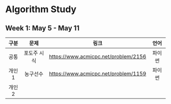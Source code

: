 # Algorithm Study

## Week 1: May 5 - May 11

| **구분** | **문제** |                **링크**                | **언어** |
|:------:|:------:|:------------------------------------:|:------:|
|공통|포도주 시식|https://www.acmicpc.net/problem/2156|파이썬|
|개인1|농구선수|https://www.acmicpc.net/problem/1159|파이썬|
|개인2||||

